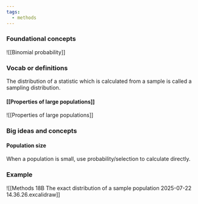 ```yaml
---
tags:
  - methods
---
```

### Foundational concepts
![[Binomial probability]]
### Vocab or definitions
The distribution of a statistic which is calculated from a sample is called a sampling distribution.
#### [[Properties of large populations]]
![[Properties of large populations]]

### Big ideas and concepts
#### Population size
When a population is small, use probability/selection to calculate directly. 
### Example
![[Methods 18B The exact distribution of a sample population 2025-07-22 14.36.26.excalidraw]]